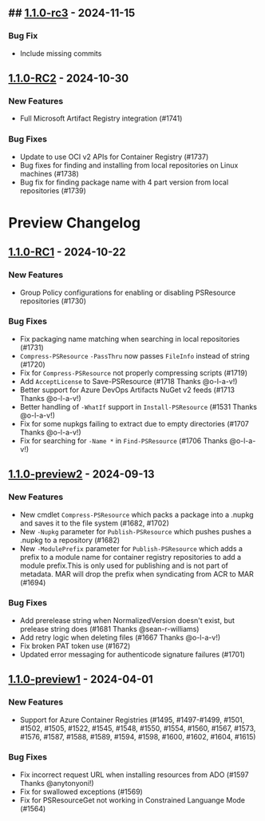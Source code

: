 ## ## [1.1.0-rc3](https://github.com/PowerShell/PSResourceGet/compare/v1.1.0-RC2...v1.1.0-rc3) - 2024-11-15

### Bug Fix
- Include missing commits


## [1.1.0-RC2](https://github.com/PowerShell/PSResourceGet/compare/v1.1.0-RC1...v1.1.0-RC2) - 2024-10-30

### New Features
- Full Microsoft Artifact Registry integration (#1741)

### Bug Fixes

- Update to use OCI v2 APIs for Container Registry (#1737)
- Bug fixes for finding and installing from local repositories on Linux machines (#1738)
- Bug fix for finding package name with 4 part version from local repositories (#1739) 

# Preview Changelog

## [1.1.0-RC1](https://github.com/PowerShell/PSResourceGet/compare/v1.1.0-preview2...v1.1.0-RC1) - 2024-10-22

### New Features

- Group Policy configurations for enabling or disabling PSResource repositories (#1730)

### Bug Fixes

- Fix packaging name matching when searching in local repositories (#1731)
- `Compress-PSResource` `-PassThru` now passes `FileInfo` instead of string (#1720)
- Fix for `Compress-PSResource` not properly compressing scripts  (#1719)
- Add `AcceptLicense` to Save-PSResource (#1718 Thanks @o-l-a-v!)
- Better support for Azure DevOps Artifacts NuGet v2 feeds (#1713 Thanks @o-l-a-v!)
- Better handling of `-WhatIf` support in `Install-PSResource` (#1531 Thanks @o-l-a-v!)
- Fix for some nupkgs failing to extract due to empty directories (#1707 Thanks @o-l-a-v!)
- Fix for searching for `-Name *` in `Find-PSResource` (#1706 Thanks @o-l-a-v!)

## [1.1.0-preview2](https://github.com/PowerShell/PSResourceGet/compare/v1.1.0-preview1...v1.1.0-preview2) - 2024-09-13

### New Features

- New cmdlet `Compress-PSResource` which packs a package into a .nupkg and saves it to the file system (#1682, #1702)
- New `-Nupkg` parameter for `Publish-PSResource` which pushes pushes a .nupkg to a repository (#1682)
- New `-ModulePrefix` parameter for `Publish-PSResource` which adds a prefix to a module name for container registry repositories to add a module prefix.This is only used for publishing and is not part of metadata. MAR will drop the prefix when syndicating from ACR to MAR (#1694)

### Bug Fixes

- Add prerelease string when NormalizedVersion doesn't exist, but prelease string does (#1681 Thanks @sean-r-williams)
- Add retry logic when deleting files (#1667 Thanks @o-l-a-v!)
- Fix broken PAT token use (#1672)
- Updated error messaging for authenticode signature failures (#1701)

## [1.1.0-preview1](https://github.com/PowerShell/PSResourceGet/compare/v1.0.3...v1.1.0-preview1) - 2024-04-01

### New Features

- Support for Azure Container Registries (#1495, #1497-#1499, #1501, #1502, #1505, #1522, #1545, #1548, #1550, #1554, #1560, #1567, #1573, #1576, #1587, #1588, #1589, #1594, #1598, #1600, #1602, #1604, #1615)

### Bug Fixes

- Fix incorrect request URL when installing resources from ADO (#1597 Thanks @anytonyoni!)
- Fix for swallowed exceptions (#1569)
- Fix for PSResourceGet not working in Constrained Languange Mode (#1564)
